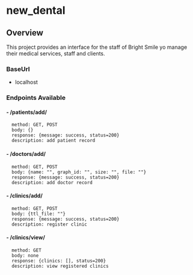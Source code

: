 # new_dental
## Overview
This project provides an interface for the staff of Bright Smile yo manage their medical services, staff and clients.  
### BaseUrl
- localhost
### Endpoints Available
#### - /patients/add/<br />
      method: GET, POST
      body: {}
      response: {message: success, status=200}
      description: add patient record 
#### - /doctors/add/<br />
      method: GET, POST
      body: {name: "", graph_id: "", size: "", file: ""}
      response: {message: success, status=200}
      description: add doctor record 
#### - /clinics/add/<br />
      method: GET, POST
      body: {ttl_file: ""}
      response: {message: success, status=200}
      description: register clinic
#### - /clinics/view/<br />
      method: GET
      body: none 
      response: {clinics: [], status=200}
      description: view registered clinics 
  
